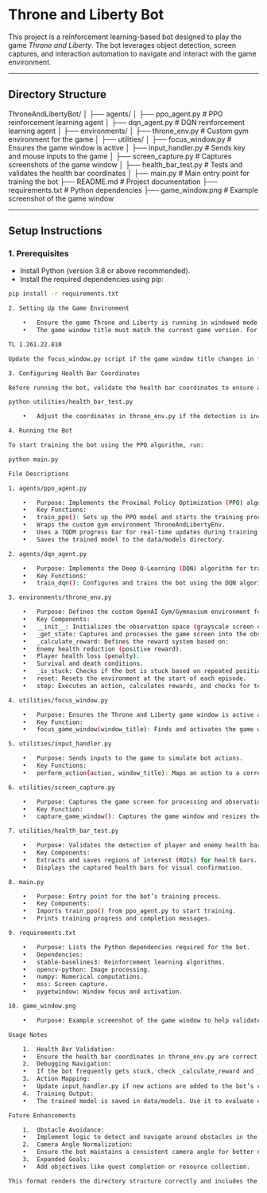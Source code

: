 # Throne and Liberty Bot

This project is a reinforcement learning-based bot designed to play the game *Throne and Liberty*. The bot leverages object detection, screen captures, and interaction automation to navigate and interact with the game environment.

---

## Directory Structure

ThroneAndLibertyBot/
│
├── agents/
│   ├── ppo_agent.py          # PPO reinforcement learning agent
│   ├── dqn_agent.py          # DQN reinforcement learning agent
│
├── environments/
│   ├── throne_env.py         # Custom gym environment for the game
│
├── utilities/
│   ├── focus_window.py       # Ensures the game window is active
│   ├── input_handler.py      # Sends key and mouse inputs to the game
│   ├── screen_capture.py     # Captures screenshots of the game window
│   ├── health_bar_test.py    # Tests and validates the health bar coordinates
│
├── main.py                   # Main entry point for training the bot
├── README.md                 # Project documentation
├── requirements.txt          # Python dependencies
├── game_window.png           # Example screenshot of the game window

---

## Setup Instructions

### 1. Prerequisites

- Install Python (version 3.8 or above recommended).
- Install the required dependencies using pip:

```bash
pip install -r requirements.txt

2. Setting Up the Game Environment

	•	Ensure the game Throne and Liberty is running in windowed mode.
	•	The game window title must match the current game version. For example:

TL 1.261.22.810

Update the focus_window.py script if the game window title changes in future versions.

3. Configuring Health Bar Coordinates

Before running the bot, validate the health bar coordinates to ensure accurate detection of the player and enemy health bars:

python utilities/health_bar_test.py

	•	Adjust the coordinates in throne_env.py if the detection is incorrect.

4. Running the Bot

To start training the bot using the PPO algorithm, run:

python main.py

File Descriptions

1. agents/ppo_agent.py

	•	Purpose: Implements the Proximal Policy Optimization (PPO) algorithm for training the bot.
	•	Key Functions:
	•	train_ppo(): Sets up the PPO model and starts the training process.
	•	Wraps the custom gym environment ThroneAndLibertyEnv.
	•	Uses a TQDM progress bar for real-time updates during training.
	•	Saves the trained model to the data/models directory.

2. agents/dqn_agent.py

	•	Purpose: Implements the Deep Q-Learning (DQN) algorithm for training the bot as an alternative to PPO.
	•	Key Functions:
	•	train_dqn(): Configures and trains the bot using the DQN algorithm.

3. environments/throne_env.py

	•	Purpose: Defines the custom OpenAI Gym/Gymnasium environment for Throne and Liberty.
	•	Key Components:
	•	__init__: Initializes the observation space (grayscale screen captures) and action space (discrete actions like movement, attacks).
	•	_get_state: Captures and processes the game screen into the observation space.
	•	_calculate_reward: Defines the reward system based on:
	•	Enemy health reduction (positive reward).
	•	Player health loss (penalty).
	•	Survival and death conditions.
	•	_is_stuck: Checks if the bot is stuck based on repeated positions.
	•	reset: Resets the environment at the start of each episode.
	•	step: Executes an action, calculates rewards, and checks for termination.

4. utilities/focus_window.py

	•	Purpose: Ensures the Throne and Liberty game window is active and focused.
	•	Key Function:
	•	focus_game_window(window_title): Finds and activates the game window using pygetwindow.

5. utilities/input_handler.py

	•	Purpose: Sends inputs to the game to simulate bot actions.
	•	Key Functions:
	•	perform_action(action, window_title): Maps an action to a corresponding key or mouse event and sends it to the game window.

6. utilities/screen_capture.py

	•	Purpose: Captures the game screen for processing and observation.
	•	Key Function:
	•	capture_game_window(): Captures the game window and resizes the image to match the observation space.

7. utilities/health_bar_test.py

	•	Purpose: Validates the detection of player and enemy health bars.
	•	Key Components:
	•	Extracts and saves regions of interest (ROIs) for health bars.
	•	Displays the captured health bars for visual confirmation.

8. main.py

	•	Purpose: Entry point for the bot’s training process.
	•	Key Components:
	•	Imports train_ppo() from ppo_agent.py to start training.
	•	Prints training progress and completion messages.

9. requirements.txt

	•	Purpose: Lists the Python dependencies required for the bot.
	•	Dependencies:
	•	stable-baselines3: Reinforcement learning algorithms.
	•	opencv-python: Image processing.
	•	numpy: Numerical computations.
	•	mss: Screen capture.
	•	pygetwindow: Window focus and activation.

10. game_window.png

	•	Purpose: Example screenshot of the game window to help validate screen captures and coordinate detection.

Usage Notes

	1.	Health Bar Validation:
	•	Ensure the health bar coordinates in throne_env.py are correct for your screen resolution by running health_bar_test.py.
	2.	Debugging Navigation:
	•	If the bot frequently gets stuck, check _calculate_reward and _is_stuck in throne_env.py for logic issues.
	3.	Action Mapping:
	•	Update input_handler.py if new actions are added to the bot’s capabilities.
	4.	Training Output:
	•	The trained model is saved in data/models. Use it to evaluate or test the bot’s performance in the game.

Future Enhancements

	1.	Obstacle Avoidance:
	•	Implement logic to detect and navigate around obstacles in the environment.
	2.	Camera Angle Normalization:
	•	Ensure the bot maintains a consistent camera angle for better navigation.
	3.	Expanded Goals:
	•	Add objectives like quest completion or resource collection.

This format renders the directory structure correctly and includes the required note about ensuring the game window title matches the current game version. Let me know if you'd like additional edits!